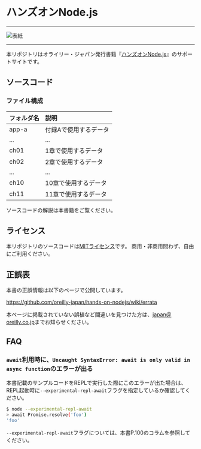 # ハンズオンNode.js

---

![表紙](hands-on-nodejs.png)

---

本リポジトリはオライリー・ジャパン発行書籍『[ハンズオンNode.js](https://www.oreilly.co.jp/books/9784873119236/)』のサポートサイトです。

## ソースコード

### ファイル構成

|フォルダ名 |説明                   |
|:--        |:--                    |
|app-a      |付録Aで使用するデータ  |
|...        |...                    |
|ch01       |1章で使用するデータ    |
|ch02       |2章で使用するデータ    |
|...        |...                    |
|ch10       |10章で使用するデータ   |
|ch11       |11章で使用するデータ   |

ソースコードの解説は本書籍をご覧ください。

## ライセンス

本リポジトリのソースコードは[MITライセンス](http://www.opensource.org/licenses/MIT)です。
商用・非商用問わず、自由にご利用ください。

## 正誤表

本書の正誤情報は以下のページで公開しています。

https://github.com/oreilly-japan/hands-on-nodejs/wiki/errata

本ページに掲載されていない誤植など間違いを見つけた方は、[japan＠oreilly.co.jp](<mailto:japan＠oreilly.co.jp>)までお知らせください。

## FAQ

### `await`利用時に、`Uncaught SyntaxError: await is only valid in async function`のエラーが出る

本書記載のサンプルコードをREPLで実行した際にこのエラーが出た場合は、REPL起動時に`--experimental-repl-await`フラグを指定しているか確認してください。

```sh
$ node --experimental-repl-await
> await Promise.resolve('foo')
'foo'
```

`--experimental-repl-await`フラグについては、本書P.100のコラムを参照してください。
